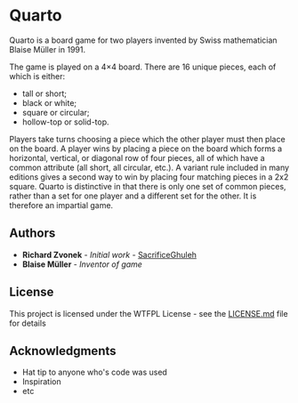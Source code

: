 # Quarto
Quarto is a board game for two players invented by Swiss mathematician Blaise Müller in 1991. 

The game is played on a 4×4 board. There are 16 unique pieces, each of which is either:
* tall or short;
* black or white;
* square or circular;
* hollow-top or solid-top.

Players take turns choosing a piece which the other player must then place on the board. A player wins by placing a piece on the board which forms a horizontal, vertical, or diagonal row of four pieces, all of which have a common attribute (all short, all circular, etc.). A variant rule included in many editions gives a second way to win by placing four matching pieces in a 2x2 square.
Quarto is distinctive in that there is only one set of common pieces, rather than a set for one player and a different set for the other. It is therefore an impartial game.

## Authors

* **Richard Zvonek** - *Initial work* - [SacrificeGhuleh](https://github.com/SacrificeGhuleh)
* **Blaise Müller** - *Inventor of game*

## License

This project is licensed under the WTFPL License - see the [LICENSE.md](LICENSE.md) file for details

## Acknowledgments

* Hat tip to anyone who's code was used
* Inspiration
* etc
